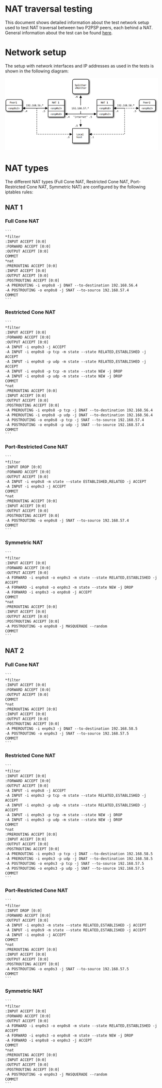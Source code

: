 NAT traversal testing
=====================

This document shows detailed information about the test network setup used to
test NAT traversal between two P2PSP peers, each behind a NAT. General
information about the test can be found [here](NAT_test.md).

# Network setup
The setup with network interfaces and IP addresses as used in the tests is shown
in the following diagram:

![network setup details](images/network_setup_details.png)

# NAT types
The different NAT types (Full Cone NAT, Restricted Cone NAT, Port-Restricted
Cone NAT, Symmetric NAT) are configured by the following iptables rules:

## NAT 1

### Full Cone NAT

    ```
    *filter
    :INPUT ACCEPT [0:0]
    :FORWARD ACCEPT [0:0]
    :OUTPUT ACCEPT [0:0]
    COMMIT
    *nat
    :PREROUTING ACCEPT [0:0]
    :INPUT ACCEPT [0:0]
    :OUTPUT ACCEPT [0:0]
    :POSTROUTING ACCEPT [0:0]
    -A PREROUTING -i enp0s8 -j DNAT --to-destination 192.168.56.4
    -A POSTROUTING -o enp0s8 -j SNAT --to-source 192.168.57.4
    COMMIT
    ```

### Restricted Cone NAT

    ```
    *filter
    :INPUT ACCEPT [0:0]
    :FORWARD ACCEPT [0:0]
    :OUTPUT ACCEPT [0:0]
    -A INPUT -i enp0s3 -j ACCEPT
    -A INPUT -i enp0s8 -p tcp -m state --state RELATED,ESTABLISHED -j ACCEPT
    -A INPUT -i enp0s8 -p udp -m state --state RELATED,ESTABLISHED -j ACCEPT
    -A INPUT -i enp0s8 -p tcp -m state --state NEW -j DROP
    -A INPUT -i enp0s8 -p udp -m state --state NEW -j DROP
    COMMIT
    *nat
    :PREROUTING ACCEPT [0:0]
    :INPUT ACCEPT [0:0]
    :OUTPUT ACCEPT [0:0]
    :POSTROUTING ACCEPT [0:0]
    -A PREROUTING -i enp0s8 -p tcp -j DNAT --to-destination 192.168.56.4
    -A PREROUTING -i enp0s8 -p udp -j DNAT --to-destination 192.168.56.4
    -A POSTROUTING -o enp0s8 -p tcp -j SNAT --to-source 192.168.57.4
    -A POSTROUTING -o enp0s8 -p udp -j SNAT --to-source 192.168.57.4
    COMMIT
    ```

### Port-Restricted Cone NAT

    ```
    *filter
    :INPUT DROP [0:0]
    :FORWARD ACCEPT [0:0]
    :OUTPUT ACCEPT [0:0]
    -A INPUT -i enp0s8 -m state --state ESTABLISHED,RELATED -j ACCEPT
    -A INPUT -i enp0s3 -j ACCEPT 
    COMMIT
    *nat
    :PREROUTING ACCEPT [0:0]
    :INPUT ACCEPT [0:0]
    :OUTPUT ACCEPT [0:0]
    :POSTROUTING ACCEPT [0:0]
    -A POSTROUTING -o enp0s8 -j SNAT --to-source 192.168.57.4
    COMMIT
    ```

### Symmetric NAT

    ```
    *filter
    :INPUT ACCEPT [0:0]
    :FORWARD ACCEPT [0:0]
    :OUTPUT ACCEPT [0:0]
    -A FORWARD -i enp0s8 -o enp0s3 -m state --state RELATED,ESTABLISHED -j ACCEPT
    -A FORWARD -i enp0s8 -o enp0s3 -m state --state NEW -j DROP
    -A FORWARD -i enp0s3 -o enp0s8 -j ACCEPT
    COMMIT
    *nat
    :PREROUTING ACCEPT [0:0]
    :INPUT ACCEPT [0:0]
    :OUTPUT ACCEPT [0:0]
    :POSTROUTING ACCEPT [0:0]
    -A POSTROUTING -o enp0s8 -j MASQUERADE --random
    COMMIT
    ```

## NAT 2

### Full Cone NAT

    ```
    *filter
    :INPUT ACCEPT [0:0]
    :FORWARD ACCEPT [0:0]
    :OUTPUT ACCEPT [0:0]
    COMMIT
    *nat
    :PREROUTING ACCEPT [0:0]
    :INPUT ACCEPT [0:0]
    :OUTPUT ACCEPT [0:0]
    :POSTROUTING ACCEPT [0:0]
    -A PREROUTING -i enp0s3 -j DNAT --to-destination 192.168.58.5
    -A POSTROUTING -o enp0s3 -j SNAT --to-source 192.168.57.5
    COMMIT
    ```

### Restricted Cone NAT

    ```
    *filter
    :INPUT ACCEPT [0:0]
    :FORWARD ACCEPT [0:0]
    :OUTPUT ACCEPT [0:0]
    -A INPUT -i enp0s8 -j ACCEPT
    -A INPUT -i enp0s3 -p tcp -m state --state RELATED,ESTABLISHED -j ACCEPT
    -A INPUT -i enp0s3 -p udp -m state --state RELATED,ESTABLISHED -j ACCEPT
    -A INPUT -i enp0s3 -p tcp -m state --state NEW -j DROP
    -A INPUT -i enp0s3 -p udp -m state --state NEW -j DROP
    COMMIT
    *nat
    :PREROUTING ACCEPT [0:0]
    :INPUT ACCEPT [0:0]
    :OUTPUT ACCEPT [0:0]
    :POSTROUTING ACCEPT [0:0]
    -A PREROUTING -i enp0s3 -p tcp -j DNAT --to-destination 192.168.58.5
    -A PREROUTING -i enp0s3 -p udp -j DNAT --to-destination 192.168.58.5
    -A POSTROUTING -o enp0s3 -p tcp -j SNAT --to-source 192.168.57.5
    -A POSTROUTING -o enp0s3 -p udp -j SNAT --to-source 192.168.57.5
    COMMIT
    ```

### Port-Restricted Cone NAT

    ```
    *filter
    :INPUT DROP [0:0]
    :FORWARD ACCEPT [0:0]
    :OUTPUT ACCEPT [0:0]
    -A INPUT -i enp0s3 -m state --state RELATED,ESTABLISHED -j ACCEPT
    -A INPUT -i enp0s9 -m state --state RELATED,ESTABLISHED -j ACCEPT
    -A INPUT -i enp0s8 -j ACCEPT
    COMMIT
    *nat
    :PREROUTING ACCEPT [0:0]
    :INPUT ACCEPT [0:0]
    :OUTPUT ACCEPT [0:0]
    :POSTROUTING ACCEPT [0:0]
    -A POSTROUTING -o enp0s3 -j SNAT --to-source 192.168.57.5
    COMMIT
    ```

### Symmetric NAT

    ```
    *filter
    :INPUT ACCEPT [0:0]
    :FORWARD ACCEPT [0:0]
    :OUTPUT ACCEPT [0:0]
    -A FORWARD -i enp0s3 -o enp0s8 -m state --state RELATED,ESTABLISHED -j ACCEPT
    -A FORWARD -i enp0s3 -o enp0s8 -m state --state NEW -j DROP
    -A FORWARD -i enp0s8 -o enp0s3 -j ACCEPT
    COMMIT
    *nat
    :PREROUTING ACCEPT [0:0]
    :INPUT ACCEPT [0:0]
    :OUTPUT ACCEPT [0:0]
    :POSTROUTING ACCEPT [0:0]
    -A POSTROUTING -o enp0s3 -j MASQUERADE --random
    COMMIT
    ```

